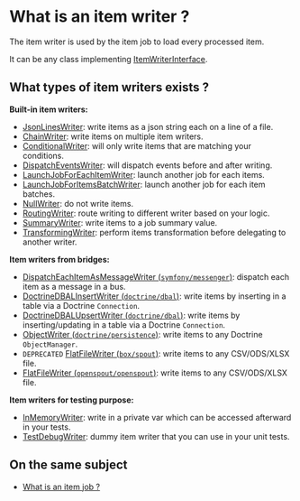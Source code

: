 # What is an item writer ?

The item writer is used by the item job to load every processed item.

It can be any class implementing [ItemWriterInterface](../../../src/Job/Item/ItemWriterInterface.php).

## What types of item writers exists ?

**Built-in item writers:**
- [JsonLinesWriter](../../../src/Job/Item/Writer/Filesystem/JsonLinesWriter.php):
  write items as a json string each on a line of a file.
- [ChainWriter](../../../src/Job/Item/Writer/ChainWriter.php):
  write items on multiple item writers.
- [ConditionalWriter](../../../src/Job/Item/Writer/ConditionalWriter.php):
  will only write items that are matching your conditions.
- [DispatchEventsWriter](../../../src/Job/Item/Writer/DispatchEventsWriter.php):
  will dispatch events before and after writing.
- [LaunchJobForEachItemWriter](../../../src/Job/Item/Writer/LaunchJobForEachItemWriter.php):
  launch another job for each items.
- [LaunchJobForItemsBatchWriter](../../../src/Job/Item/Writer/LaunchJobForItemsBatchWriter.php):
  launch another job for each item batches.
- [NullWriter](../../../src/Job/Item/Writer/NullWriter.php):
  do not write items.
- [RoutingWriter](../../../src/Job/Item/Writer/RoutingWriter.php):
  route writing to different writer based on your logic.
- [SummaryWriter](../../../src/Job/Item/Writer/SummaryWriter.php):
  write items to a job summary value.
- [TransformingWriter](../../../src/Job/Item/Writer/TransformingWriter.php):
  perform items transformation before delegating to another writer.

**Item writers from bridges:**
- [DispatchEachItemAsMessageWriter (`symfony/messenger`)](https://github.com/yokai-php/batch-symfony-messenger/blob/0.x/src/Writer/DispatchEachItemAsMessageWriter.php):
  dispatch each item as a message in a bus.
- [DoctrineDBALInsertWriter (`doctrine/dbal`)](https://github.com/yokai-php/batch-doctrine-dbal/blob/0.x/src/DoctrineDBALInsertWriter.php):
  write items by inserting in a table via a Doctrine `Connection`.
- [DoctrineDBALUpsertWriter (`doctrine/dbal`)](https://github.com/yokai-php/batch-doctrine-dbal/blob/0.x/src/DoctrineDBALUpsertWriter.php):
  write items by inserting/updating in a table via a Doctrine `Connection`.
- [ObjectWriter (`doctrine/persistence`)](https://github.com/yokai-php/batch-doctrine-persistence/blob/0.x/src/ObjectWriter.php):
  write items to any Doctrine `ObjectManager`.
- `DEPRECATED` [FlatFileWriter (`box/spout`)](https://github.com/yokai-php/batch-box-spout/blob/0.x/src/Writer/FlatFileWriter.php):
  write items to any CSV/ODS/XLSX file.
- [FlatFileWriter (`openspout/openspout`)](https://github.com/yokai-php/batch-openspout/blob/0.x/src/Writer/FlatFileWriter.php):
  write items to any CSV/ODS/XLSX file.

**Item writers for testing purpose:**
- [InMemoryWriter](../../../src/Test/Job/Item/Writer/InMemoryWriter.php):
  write in a private var which can be accessed afterward in your tests.
- [TestDebugWriter](../../../src/Test/Job/Item/Writer/TestDebugWriter.php):
  dummy item writer that you can use in your unit tests.

## On the same subject

- [What is an item job ?](../item-job.md)
